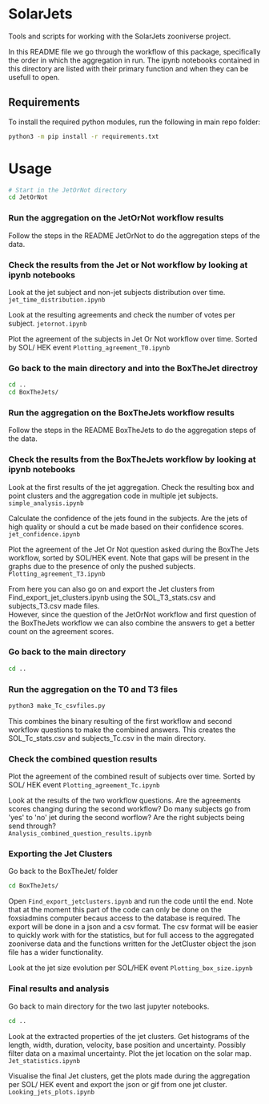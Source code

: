 # SolarJets
Tools and scripts for working with the SolarJets zooniverse project.   

In this README file we go through the workflow of this package, specifically the order in which the aggregation in run. The ipynb notebooks contained in this directory are listed with their primary function and when they can be usefull to open. 

## Requirements
To install the required python modules, run the following in main repo folder:
```bash
python3 -m pip install -r requirements.txt
```

# Usage


``` bash
# Start in the JetOrNot directory
cd JetOrNot
``` 

### Run the aggregation on the JetOrNot workflow results
Follow the steps in the README JetOrNot to do the aggregation steps of the data. 

### Check the results from the Jet or Not workflow by looking at ipynb notebooks
Look at the jet subject and non-jet subjects distribution over time.
`jet_time_distribution.ipynb`

Look at the resulting agreements and check the number of votes per subject.
`jetornot.ipynb`

Plot the agreement of the subjects in Jet Or Not workflow over time. Sorted by SOL/ HEK event
`Plotting_agreement_T0.ipynb`

### Go back to the main directory and into the BoxTheJet directroy
``` bash
cd ..
cd BoxTheJets/
```

### Run the aggregation on the BoxTheJets workflow results
Follow the steps in the README BoxTheJets to do the aggregation steps of the data.

### Check the results from the BoxTheJets workflow by looking at ipynb notebooks
Look at the first results of the jet aggregation. Check the resulting box and point clusters and the aggregation code in multiple jet subjects. 
`simple_analysis.ipynb`

Calculate the confidence of the jets found in the subjects. Are the jets of high quality or should a cut be made based on their confidence scores. 
`jet_confidence.ipynb`

Plot the agreement of the Jet Or Not question asked during the BoxThe Jets workflow, sorted by SOL/HEK event. Note that gaps will be present in the graphs due to the presence of only the pushed subjects. 
`Plotting_agreement_T3.ipynb`

From here you can also go on and export the Jet clusters from Find_export_jet_clusters.ipynb using the SOL_T3_stats.csv and subjects_T3.csv made files.    
However, since the question of the JetOrNot workflow and first question of the BoxTheJets workflow we can also combine the answers to get a better count on the agreement scores. 

### Go back to the main directory 
``` bash
cd ..
```

### Run the aggregation on the T0 and T3 files
``` bash
python3 make_Tc_csvfiles.py
```

This combines the binary resulting of the first workflow and second workflow questions to make the combined answers. This creates the SOL_Tc_stats.csv and subjects_Tc.csv in the main directory.   

### Check the combined question results
Plot the agreement of the combined result of subjects over time. Sorted by SOL/ HEK event
`Plotting_agreement_Tc.ipynb`

Look at the results of the two workflow questions. Are the agreements scores changing during the second workflow? Do many subjects go from 'yes' to 'no' jet during the second worflow? Are the right subjects being send through?  
`Analysis_combined_question_results.ipynb`

### Exporting the Jet Clusters
Go back to the BoxTheJet/ folder
``` bash
cd BoxTheJets/
```
Open `Find_export_jetclusters.ipynb` and run the code until the end. Note that at the moment this part of the code can only be done on the foxsiadmins computer becaus access to the database is required. 
The export will be done in a json and a csv format. The csv format will be easier to quickly work with for the statistics, but for full access to the aggregated zooniverse data and the functions written for the JetCluster object the json file has a wider functionality. 

Look at the jet size evolution per SOL/HEK event
`Plotting_box_size.ipynb`

### Final results and analysis
Go back to main directory for the two last jupyter notebooks. 
``` bash
cd ..
```
Look at the extracted properties of the jet clusters. Get histograms of the length, width, duration, velocity, base position and uncertainty. Possibly filter data on a maximal uncertainty. Plot the jet location on the solar map. 
`Jet_statistics.ipynb`

Visualise the final Jet clusters, get the plots made during the aggregation per SOL/ HEK event and export the json or gif from one jet cluster. 
`Looking_jets_plots.ipynb`





